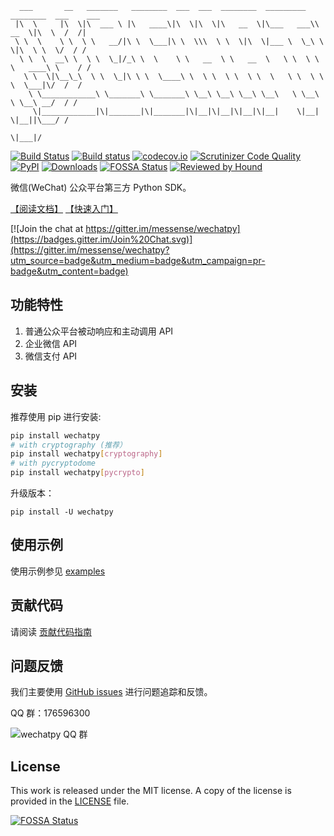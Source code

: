       ___       __   _______   ________  ___  ___  ________  _________  ________  ___    ___
     |\  \     |\  \|\  ___ \ |\   ____\|\  \|\  \|\   __  \|\___   ___\\   __  \|\  \  /  /|
     \ \  \    \ \  \ \   __/|\ \  \___|\ \  \\\  \ \  \|\  \|___ \  \_\ \  \|\  \ \  \/  / /
      \ \  \  __\ \  \ \  \_|/_\ \  \    \ \   __  \ \   __  \   \ \  \ \ \   ____\ \    / /
       \ \  \|\__\_\  \ \  \_|\ \ \  \____\ \  \ \  \ \  \ \  \   \ \  \ \ \  \___|\/  /  /
        \ \____________\ \_______\ \_______\ \__\ \__\ \__\ \__\   \ \__\ \ \__\ __/  / /
         \|____________|\|_______|\|_______|\|__|\|__|\|__|\|__|    \|__|  \|__||\___/ /
                                                                                \|___|/

[![Build Status](https://travis-ci.org/jxtech/wechatpy.svg?branch=master)](https://travis-ci.org/jxtech/wechatpy)
[![Build status](https://ci.appveyor.com/api/projects/status/sluy95tvbe090af1/branch/master?svg=true)](https://ci.appveyor.com/project/messense/wechatpy-den93/branch/master)
[![codecov.io](https://codecov.io/github/jxtech/wechatpy/coverage.svg?branch=master)](https://codecov.io/github/jxtech/wechatpy?branch=master)
[![Scrutinizer Code Quality](https://scrutinizer-ci.com/g/jxtech/wechatpy/badges/quality-score.png?b=master)](https://scrutinizer-ci.com/g/jxtech/wechatpy/?branch=master)
[![PyPI](https://img.shields.io/pypi/v/wechatpy.svg)](https://pypi.org/project/wechatpy)
[![Downloads](https://pepy.tech/badge/wechatpy)](https://pepy.tech/project/wechatpy)
[![FOSSA Status](https://app.fossa.io/api/projects/git%2Bgithub.com%2Fjxtech%2Fwechatpy.svg?type=shield)](https://app.fossa.io/projects/git%2Bgithub.com%2Fjxtech%2Fwechatpy?ref=badge_shield)
[![Reviewed by Hound](https://img.shields.io/badge/Reviewed_by-Hound-8E64B0.svg)](https://houndci.com)

微信(WeChat) 公众平台第三方 Python SDK。

[【阅读文档】](https://wechatpy.readthedocs.org/zh_CN/master/) [【快速入门】](https://wechatpy.readthedocs.org/zh_CN/master/quickstart.html)

[![Join the chat at https://gitter.im/messense/wechatpy](https://badges.gitter.im/Join%20Chat.svg)](https://gitter.im/messense/wechatpy?utm_source=badge&utm_medium=badge&utm_campaign=pr-badge&utm_content=badge)

## 功能特性

1. 普通公众平台被动响应和主动调用 API
2. 企业微信 API
3. 微信支付 API

## 安装

推荐使用 pip 进行安装:

```bash
pip install wechatpy
# with cryptography (推荐）
pip install wechatpy[cryptography]
# with pycryptodome
pip install wechatpy[pycrypto]
```

升级版本：

    pip install -U wechatpy


## 使用示例

使用示例参见 [examples](examples/)

## 贡献代码

请阅读 [贡献代码指南](.github/CONTRIBUTING.md)

## 问题反馈

我们主要使用 [GitHub issues](https://github.com/jxtech/wechatpy/issues) 进行问题追踪和反馈。

QQ 群：176596300

![wechatpy QQ 群](https://raw.githubusercontent.com/jxtech/wechatpy/master/docs/_static/images/qq-group.png)


## License

This work is released under the MIT license. A copy of the license is provided in the [LICENSE](./LICENSE) file.

[![FOSSA Status](https://app.fossa.io/api/projects/git%2Bgithub.com%2Fjxtech%2Fwechatpy.svg?type=large)](https://app.fossa.io/projects/git%2Bgithub.com%2Fjxtech%2Fwechatpy?ref=badge_large)
